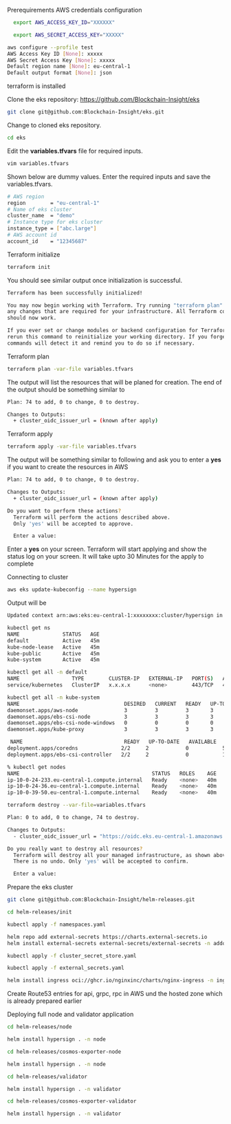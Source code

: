 Prerequirements
AWS credentials configuration
```bash
  export AWS_ACCESS_KEY_ID="XXXXXX"
```
```bash
  export AWS_SECRET_ACCESS_KEY="XXXXX"
```
```bash
aws configure --profile test
AWS Access Key ID [None]: xxxxx
AWS Secret Access Key [None]: xxxxx
Default region name [None]: eu-central-1
Default output format [None]: json
```


terraform is installed



Clone the eks repository: https://github.com/Blockchain-Insight/eks
```bash
git clone git@github.com:Blockchain-Insight/eks.git
```
Change to cloned eks repository.
```bash
cd eks
```
Edit the **variables.tfvars** file for required inputs.
```bash
vim variables.tfvars
```
Shown below are dummy values. Enter the required inputs and save the variables.tfvars.
```bash
# AWS region
region        = "eu-central-1"
# Name of eks cluster
cluster_name  = "demo"
# Instance type for eks cluster
instance_type = ["abc.large"]
# AWS account id
account_id    = "12345687"
```
Terraform initialize
```bash
terraform init
```
You should see similar output once initialization is successful.
```bash
Terraform has been successfully initialized!

You may now begin working with Terraform. Try running "terraform plan" to see
any changes that are required for your infrastructure. All Terraform commands
should now work.

If you ever set or change modules or backend configuration for Terraform,
rerun this command to reinitialize your working directory. If you forget, other
commands will detect it and remind you to do so if necessary.
```
Terraform plan
```bash
terraform plan -var-file variables.tfvars
```
The output will list the resources that will be planed for creation. The end of the output should be something similar to
```bash
Plan: 74 to add, 0 to change, 0 to destroy.

Changes to Outputs:
  + cluster_oidc_issuer_url = (known after apply)
```
Terraform apply
```bash
terraform apply -var-file variables.tfvars
```
The output will be something similar to following and ask you to enter a **yes** if you want to create the resources in AWS
```bash
Plan: 74 to add, 0 to change, 0 to destroy.

Changes to Outputs:
  + cluster_oidc_issuer_url = (known after apply)

Do you want to perform these actions?
  Terraform will perform the actions described above.
  Only 'yes' will be accepted to approve.

  Enter a value: 
```
Enter a **yes** on your screen. Terraform will start applying and show the status log on your screen. It will take upto 30 Minutes for the apply to complete

Connecting to cluster
```bash
aws eks update-kubeconfig --name hypersign
```
Output will be
```bash
Updated context arn:aws:eks:eu-central-1:xxxxxxxx:cluster/hypersign in /Users/xxxx/.kube/config
```
```bash
kubectl get ns
NAME              STATUS   AGE
default           Active   45m
kube-node-lease   Active   45m
kube-public       Active   45m
kube-system       Active   45m
```

```bash
kubectl get all -n default
NAME                 TYPE        CLUSTER-IP   EXTERNAL-IP   PORT(S)   AGE
service/kubernetes   ClusterIP   x.x.x.x      <none>        443/TCP   46m

```

```bash
kubectl get all -n kube-system
NAME                                  DESIRED   CURRENT   READY   UP-TO-DATE   AVAILABLE   NODE SELECTOR              AGE
daemonset.apps/aws-node               3         3         3       3            3           <none>                     46m
daemonset.apps/ebs-csi-node           3         3         3       3            3           kubernetes.io/os=linux     10m
daemonset.apps/ebs-csi-node-windows   0         0         0       0            0           kubernetes.io/os=windows   10m
daemonset.apps/kube-proxy             3         3         3       3            3           <none>                     46m

 NAME                                 READY   UP-TO-DATE   AVAILABLE   AGE
deployment.apps/coredns              2/2     2            0           51m
deployment.apps/ebs-csi-controller   2/2     2            0           14m

```

```bash
% kubectl get nodes
NAME                                           STATUS   ROLES    AGE   VERSION
ip-10-0-24-233.eu-central-1.compute.internal   Ready    <none>   40m   v1.24.11-eks-a59e1f0
ip-10-0-24-36.eu-central-1.compute.internal    Ready    <none>   40m   v1.24.11-eks-a59e1f0
ip-10-0-39-50.eu-central-1.compute.internal    Ready    <none>   40m   v1.24.11-eks-a59e1f0

```


```bash
terraform destroy --var-file=variables.tfvars
```

```bash
Plan: 0 to add, 0 to change, 74 to destroy.

Changes to Outputs:
  - cluster_oidc_issuer_url = "https://oidc.eks.eu-central-1.amazonaws.com/id/xxxxxx" -> null

Do you really want to destroy all resources?
  Terraform will destroy all your managed infrastructure, as shown above.
  There is no undo. Only 'yes' will be accepted to confirm.

  Enter a value:

```
  
Prepare the eks cluster
```bash
git clone git@github.com:Blockchain-Insight/helm-releases.git
```

```bash
cd helm-releases/init
```

```bash
kubectl apply -f namespaces.yaml
```

```bash
helm repo add external-secrets https://charts.external-secrets.io
helm install external-secrets external-secrets/external-secrets -n addons
```

```bash
kubectl apply -f cluster_secret_store.yaml
```

```bash
kubectl apply -f external_secrets.yaml
```

```bash
helm install ingress oci://ghcr.io/nginxinc/charts/nginx-ingress -n ingress
```
Create Route53 entries for api, grpc, rpc in AWS und the hosted zone which is already prepared earlier

Deploying full node and validator application

```bash
cd helm-releases/node
```

```bash
helm install hypersign . -n node
```

```bash
cd helm-releases/cosmos-exporter-node
```

```bash
helm install hypersign . -n node
```

```bash
cd helm-releases/validator
```

```bash
helm install hypersign . -n validator
```

```bash
cd helm-releases/cosmos-exporter-validator
```

```bash
helm install hypersign . -n validator
```


  
  
